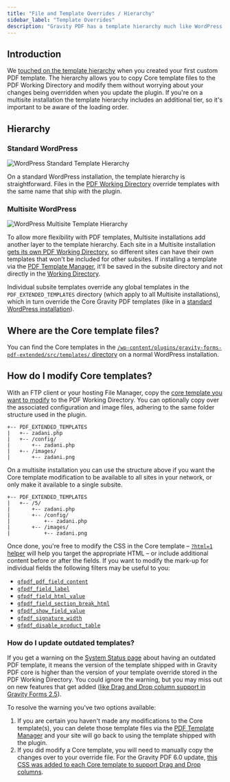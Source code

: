 ```yaml
---
title: "File and Template Overrides / Hierarchy"
sidebar_label: "Template Overrides"
description: "Gravity PDF has a template hierarchy much like WordPress theme and child themes. You can override Core PDF templates, configuration and images."
---
```


## Introduction 

We [touched on the template hierarchy](first-custom-pdf.md#template-hierarchy) when you created your first custom PDF template. The hierarchy allows you to copy Core template files to the PDF Working Directory and modify them without worrying about your changes being overridden when you update the plugin. If you're on a multisite installation the template hierarchy includes an additional tier, so it's important to be aware of the loading order.

## Hierarchy

### Standard WordPress

![WordPress Standard Template Hierarchy](https://resources.gravitypdf.com/uploads/2015/11/WordPress-Standard-Hierarchy.png)

On a standard WordPress installation, the template hierarchy is straightforward. Files in the [PDF Working Directory](first-custom-pdf.md#working-directory) override templates with the same name that ship with the plugin.

### Multisite WordPress

![WordPress Multisite Template Hierarchy](https://resources.gravitypdf.com/uploads/2015/11/WordPress-Multisite-Hierarchy.png)

To allow more flexibility with PDF templates, Multisite installations add another layer to the template hierarchy. Each site in a Multisite installation [gets its own PDF Working Directory](first-custom-pdf.md#multisite-structure), so different sites can have their own templates that won't be included for other subsites. If installing a template via the [PDF Template Manager](../users/pdf-template-manager.md), it'll be saved in the subsite directory and not directly in the [Working Directory](first-custom-pdf.md#working-directory).

Individual subsite templates override any global templates in the `PDF_EXTENDED_TEMPLATES` directory (which apply to all Multisite installations), which in turn override the Core Gravity PDF templates (like in a [standard WordPress installation](#standard-wordpress-installation)).

## Where are the Core template files?

You can find the Core templates in the [`/wp-content/plugins/gravity-forms-pdf-extended/src/templates/` directory](https://github.com/GravityPDF/gravity-pdf/tree/development/src/templates) on a normal WordPress installation.

## How do I modify Core templates?

With an FTP client or your hosting File Manager, copy the [core template you want to modify](https://github.com/GravityPDF/gravity-pdf/tree/development/src/templates) to the PDF Working Directory. You can optionally copy over the associated configuration and image files, adhering to the same folder structure used in the plugin.

```text
+-- PDF_EXTENDED_TEMPLATES
|   +-- zadani.php
|   +-- /config/
|       +-- zadani.php
|   +-- /images/
|       +-- zadani.png
```

On a multisite installation you can use the structure above if you want the Core template modification to be available to all sites in your network, or only make it available to a single subsite.

```text
+-- PDF_EXTENDED_TEMPLATES
|   +-- /5/
|       +-- zadani.php
|       +-- /config/
|           +-- zadani.php
|       +-- /images/
|           +-- zadani.png
```

Once done, you're free to modify the CSS in the Core template – [`?html=1` helper](helper-parameters.md#html1) will help you target the appropriate HTML – or include additional content before or after the fields. If you want to modify the mark-up for individual fields the following filters may be useful to you:

* [`gfpdf_pdf_field_content`](filters/gfpdf_pdf_field_content.md)
* [`gfpdf_field_label`](filters/gfpdf_field_label.md)
* [`gfpdf_field_html_value`](filters/gfpdf_field_html_value.md)
* [`gfpdf_field_section_break_html`](filters/gfpdf_field_section_break_html.md)
* [`gfpdf_show_field_value`](filters/gfpdf_show_field_value.md)
* [`gfpdf_signature_width`](filters/gfpdf_signature_width.md)
* [`gfpdf_disable_product_table`](filters/gfpdf_disable_product_table.md)

### How do I update outdated templates?

If you get a warning on the [System Status page](../users/system-status.md) about having an outdated PDF template, it means the version of the template shipped with in Gravity PDF core is higher than the version of your template override stored in the PDF Working Directory. You could ignore the warning, but you may miss out on new features that get added ([like Drag and Drop column support in Gravity Forms 2.5](../users/why-arent-columns-showing-in-pdf.md)). 

To resolve the warning you've two options available:

1. If you are certain you haven't made any modifications to the Core template(s), you can delete those template files via the [PDF Template Manager](../users/pdf-template-manager.md#delete) and your site will go back to using the template shipped with the plugin.
1. If you did modify a Core template, you will need to manually copy the changes over to your override file. For the Gravity PDF 6.0 update, [this CSS was added to each Core template to support Drag and Drop columns](https://github.com/GravityPDF/gravity-pdf/blob/6.0.0-RC2/src/templates/zadani.php#L49-L97).
